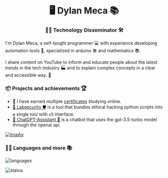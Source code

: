 <h1 align="center">🖥️ Dylan Meca 📚</h1>
<h3 align="center">👨‍💻 Technology Disseminator 🛠️</h3>

I'm Dylan Meca, a self-taught programmer 💻 with experience developing automation tools 🤖, specialized in arduino 🛠️ and mathematics 📚.

I share content on YouTube to inform and educate people about the latest trends in the tech industry 🏭 and to explain complex concepts in a clear and accessible way. 📜

### 📦 Projects and achievements 🏆

- 📜 I have earned multiple [certificates](https://dylanmeca.github.io/mis-certificados.html) studying online. 
- [🔬 Labsecurity 🛡️](https://github.com/dylanmeca/labsecurity) is a tool that bundles ethical hacking python scripts into a single tool with cli interface.
- [🤖 ChatGPT-Assistant 🐍](https://huggingface.co/spaces/dylanmeca/ChatGPT-Assistant) is a chatbot that uses the gpt-3.5-turbo model through the openai api.

[![trophy](https://github-profile-trophy.vercel.app/?username=dylanmeca)](https://github.com/ryo-ma/github-profile-trophy)

### 👨‍💻 Languages and more 📚

![languages](https://github-readme-stats.vercel.app/api/top-langs/?username=dylanmeca&layout=compact)

![status](https://github-readme-stats.vercel.app/api?username=dylanmeca)
